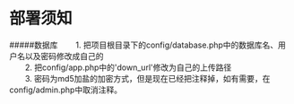 部署须知
=====================
#####数据库
　　1. 把项目根目录下的config/database.php中的数据库名、用户名以及密码修改成自己的<br>
　　2. 把config/app.php中的'down_url'修改为自己的上传路径<br>
　　3. 密码为md5加盐的加密方式，但是现在已经把注释掉，如有需要，在config/admin.php中取消注释。
